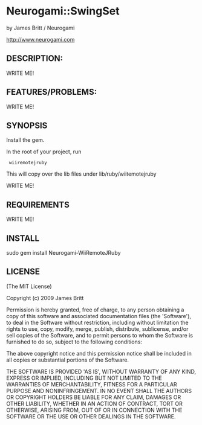 Neurogami::SwingSet
===================

by James Britt / Neurogami

http://www.neurogami.com


DESCRIPTION:
-------------------

WRITE ME!

FEATURES/PROBLEMS:
-------------------

WRITE ME!

SYNOPSIS
------------

Install the gem.

In the root of your project, run 

     wiiremotejruby
  

This will copy over the lib files under lib/ruby/wiitemotejruby


WRITE ME!

REQUIREMENTS
-------------------
WRITE ME!

INSTALL
-------------------

sudo gem install Neurogami-WiiRemoteJRuby


LICENSE
--------------

(The MIT License)

Copyright (c) 2009 James Britt

Permission is hereby granted, free of charge, to any person obtaining
a copy of this software and associated documentation files (the
'Software'), to deal in the Software without restriction, including
without limitation the rights to use, copy, modify, merge, publish,
distribute, sublicense, and/or sell copies of the Software, and to
permit persons to whom the Software is furnished to do so, subject to
the following conditions:

The above copyright notice and this permission notice shall be
included in all copies or substantial portions of the Software.

THE SOFTWARE IS PROVIDED 'AS IS', WITHOUT WARRANTY OF ANY KIND,
EXPRESS OR IMPLIED, INCLUDING BUT NOT LIMITED TO THE WARRANTIES OF
MERCHANTABILITY, FITNESS FOR A PARTICULAR PURPOSE AND NONINFRINGEMENT.
IN NO EVENT SHALL THE AUTHORS OR COPYRIGHT HOLDERS BE LIABLE FOR ANY
CLAIM, DAMAGES OR OTHER LIABILITY, WHETHER IN AN ACTION OF CONTRACT,
TORT OR OTHERWISE, ARISING FROM, OUT OF OR IN CONNECTION WITH THE
SOFTWARE OR THE USE OR OTHER DEALINGS IN THE SOFTWARE.
